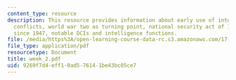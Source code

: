 ```yaml
---
content_type: resource
description: This resource provides information about early use of intelligence in
  conflicts, world war two as turning point, national security act of 1947, key dates
  since 1947, notable DCIs and intelligence functions.
file: /media/https%3A/open-learning-course-data-rc.s3.amazonaws.com/17-908-reading-seminar-in-social-science-intelligence-and-national-security-fall-2005/9269f7d4eff10ad576141be43bc05ce7_week_2.pdf
file_type: application/pdf
resourcetype: Document
title: week_2.pdf
uid: 9269f7d4-eff1-0ad5-7614-1be43bc05ce7
---
```

